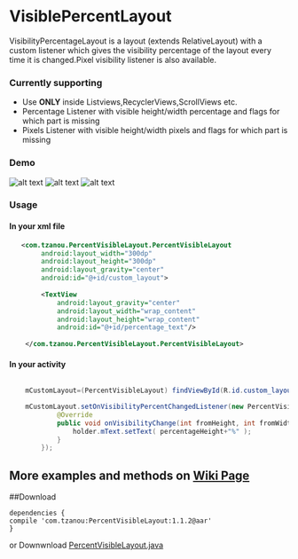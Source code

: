 # VisiblePercentLayout

VisibilityPercentageLayout is a layout (extends RelativeLayout) with a custom listener which gives the visibility percentage of the layout every time it is changed.Pixel visibility listener is also available.

### Currently supporting
- Use **ONLY** inside Listviews,RecyclerViews,ScrollViews etc.
- Percentage Listener with visible height/width percentage and flags for which part is missing
- Pixels Listener with visible height/width pixels and flags for which part is missing




### Demo

![alt text](http://i268.photobucket.com/albums/jj26/tzanou/simple_zpskny3oz8q.gif ) ![alt text](http://i268.photobucket.com/albums/jj26/tzanou/complex_zpsdvhsxfkn.gif ) ![alt text](http://i268.photobucket.com/albums/jj26/tzanou/horizontal_zpsen0debme.gif )

### Usage



#### In your xml file

```xml
   <com.tzanou.PercentVisibleLayout.PercentVisibleLayout
        android:layout_width="300dp"
        android:layout_height="300dp"
        android:layout_gravity="center"
        android:id="@+id/custom_layout">
        
        <TextView
            android:layout_gravity="center"
            android:layout_width="wrap_content"
            android:layout_height="wrap_content"
            android:id="@+id/percentage_text"/>
            
    </com.tzanou.PercentVisibleLayout.PercentVisibleLayout>
```
#### In your activity

```java

    mCustomLayout=(PercentVisibleLayout) findViewById(R.id.custom_layout);

    mCustomLayout.setOnVisibilityPercentChangedListener(new PercentVisibleLayout.OnVisibilityPercentChanged() {
            @Override
            public void onVisibilityChange(int fromHeight, int fromWidth, int percentageHeight, int percentageWidth) {
                holder.mText.setText( percentageHeight+"%" );
            }
        });
```

## More examples and methods on [Wiki Page](https://github.com/tzanou/VisibilityPercentageLayout/wiki)

##Download

```
dependencies {
compile 'com.tzanou:PercentVisibleLayout:1.1.2@aar'
}
```

or Downwnload [PercentVisibleLayout.java](https://github.com/tzanou/PercentVisibleLayout/blob/master/Library/java/com/tzanou/PercentVisibleLayout/PercentVisibleLayout.java)
